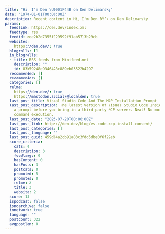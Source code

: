 ```yaml
---
title: "Hi, I'm Den \U0001F44B on Den Delimarsky"
date: "1970-01-01T00:00:00Z"
description: Recent content in Hi, I'm Den ðŸ‘‹ on Den Delimarsky
params:
  feedlink: https://den.dev/index.xml
  feedtype: rss
  feedid: eee2b2d7355f129592f91ab5713b29cb
  websites:
    https://den.dev/: true
  blogrolls: []
  in_blogrolls:
  - title: RSS feeds from Minifeed.net
    description: ""
    id: 83b59248e9346428c889eb03522b4297
  recommended: []
  recommender: []
  categories: []
  relme:
    https://den.dev/: true
    https://mastodon.social/@localden: true
  last_post_title: Visual Studio Code And The MCP Installation Prompt
  last_post_description: The latest version of Visual Studio Code Insiders now shows
    a prompt before you bring in a third-party MCP server. Neat! No more one-click
    command execution.
  last_post_date: "2025-07-20T00:00:00Z"
  last_post_link: https://den.dev/blog/vs-code-mcp-install-consent/
  last_post_categories: []
  last_post_language: ""
  last_post_guid: 459d04a2cb91a83c3fdd5dbe0f6f22eb
  score_criteria:
    cats: 0
    description: 3
    feedlangs: 0
    hasContent: 0
    hasPosts: 3
    postcats: 0
    promoted: 5
    promotes: 0
    relme: 2
    title: 3
    website: 2
  score: 18
  ispodcast: false
  isnoarchive: false
  innetwork: true
  language: ""
  postcount: 322
  avgpostlen: 0
---
```

